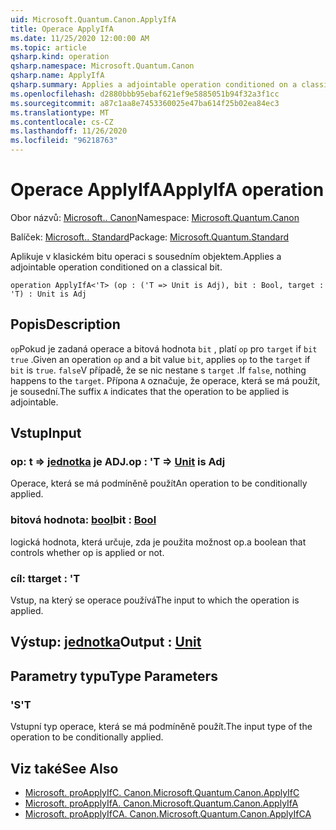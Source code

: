 ```yaml
---
uid: Microsoft.Quantum.Canon.ApplyIfA
title: Operace ApplyIfA
ms.date: 11/25/2020 12:00:00 AM
ms.topic: article
qsharp.kind: operation
qsharp.namespace: Microsoft.Quantum.Canon
qsharp.name: ApplyIfA
qsharp.summary: Applies a adjointable operation conditioned on a classical bit.
ms.openlocfilehash: d2880bbb95ebaf621ef9e5885051b94f32a3f1cc
ms.sourcegitcommit: a87c1aa8e7453360025e47ba614f25b02ea84ec3
ms.translationtype: MT
ms.contentlocale: cs-CZ
ms.lasthandoff: 11/26/2020
ms.locfileid: "96218763"
---
```

# <a name="applyifa-operation"></a><span data-ttu-id="dd8a9-102">Operace ApplyIfA</span><span class="sxs-lookup"><span data-stu-id="dd8a9-102">ApplyIfA operation</span></span>

<span data-ttu-id="dd8a9-103">Obor názvů: [Microsoft.. Canon](xref:Microsoft.Quantum.Canon)</span><span class="sxs-lookup"><span data-stu-id="dd8a9-103">Namespace: [Microsoft.Quantum.Canon](xref:Microsoft.Quantum.Canon)</span></span>

<span data-ttu-id="dd8a9-104">Balíček: [Microsoft.. Standard](https://nuget.org/packages/Microsoft.Quantum.Standard)</span><span class="sxs-lookup"><span data-stu-id="dd8a9-104">Package: [Microsoft.Quantum.Standard](https://nuget.org/packages/Microsoft.Quantum.Standard)</span></span>


<span data-ttu-id="dd8a9-105">Aplikuje v klasickém bitu operaci s sousedním objektem.</span><span class="sxs-lookup"><span data-stu-id="dd8a9-105">Applies a adjointable operation conditioned on a classical bit.</span></span>

```qsharp
operation ApplyIfA<'T> (op : ('T => Unit is Adj), bit : Bool, target : 'T) : Unit is Adj
```


## <a name="description"></a><span data-ttu-id="dd8a9-106">Popis</span><span class="sxs-lookup"><span data-stu-id="dd8a9-106">Description</span></span>

<span data-ttu-id="dd8a9-107">`op`Pokud je zadaná operace a bitová hodnota `bit` , platí `op` pro `target` if `bit` `true` .</span><span class="sxs-lookup"><span data-stu-id="dd8a9-107">Given an operation `op` and a bit value `bit`, applies `op` to the `target` if `bit` is `true`.</span></span> <span data-ttu-id="dd8a9-108">`false`V případě, že se nic nestane s `target` .</span><span class="sxs-lookup"><span data-stu-id="dd8a9-108">If `false`, nothing happens to the `target`.</span></span>
<span data-ttu-id="dd8a9-109">Přípona `A` označuje, že operace, která se má použít, je sousední.</span><span class="sxs-lookup"><span data-stu-id="dd8a9-109">The suffix `A` indicates that the operation to be applied is adjointable.</span></span>

## <a name="input"></a><span data-ttu-id="dd8a9-110">Vstup</span><span class="sxs-lookup"><span data-stu-id="dd8a9-110">Input</span></span>

### <a name="op--t--unit--is-adj"></a><span data-ttu-id="dd8a9-111">op: t => [jednotka](xref:microsoft.quantum.lang-ref.unit)  je ADJ.</span><span class="sxs-lookup"><span data-stu-id="dd8a9-111">op : 'T => [Unit](xref:microsoft.quantum.lang-ref.unit)  is Adj</span></span>

<span data-ttu-id="dd8a9-112">Operace, která se má podmíněně použít</span><span class="sxs-lookup"><span data-stu-id="dd8a9-112">An operation to be conditionally applied.</span></span>


### <a name="bit--bool"></a><span data-ttu-id="dd8a9-113">bitová hodnota: [bool](xref:microsoft.quantum.lang-ref.bool)</span><span class="sxs-lookup"><span data-stu-id="dd8a9-113">bit : [Bool](xref:microsoft.quantum.lang-ref.bool)</span></span>

<span data-ttu-id="dd8a9-114">logická hodnota, která určuje, zda je použita možnost op.</span><span class="sxs-lookup"><span data-stu-id="dd8a9-114">a boolean that controls whether op is applied or not.</span></span>


### <a name="target--t"></a><span data-ttu-id="dd8a9-115">cíl: t</span><span class="sxs-lookup"><span data-stu-id="dd8a9-115">target : 'T</span></span>

<span data-ttu-id="dd8a9-116">Vstup, na který se operace používá</span><span class="sxs-lookup"><span data-stu-id="dd8a9-116">The input to which the operation is applied.</span></span>



## <a name="output--unit"></a><span data-ttu-id="dd8a9-117">Výstup: [jednotka](xref:microsoft.quantum.lang-ref.unit)</span><span class="sxs-lookup"><span data-stu-id="dd8a9-117">Output : [Unit](xref:microsoft.quantum.lang-ref.unit)</span></span>



## <a name="type-parameters"></a><span data-ttu-id="dd8a9-118">Parametry typu</span><span class="sxs-lookup"><span data-stu-id="dd8a9-118">Type Parameters</span></span>

### <a name="t"></a><span data-ttu-id="dd8a9-119">'S</span><span class="sxs-lookup"><span data-stu-id="dd8a9-119">'T</span></span>

<span data-ttu-id="dd8a9-120">Vstupní typ operace, která se má podmíněně použít.</span><span class="sxs-lookup"><span data-stu-id="dd8a9-120">The input type of the operation to be conditionally applied.</span></span>

## <a name="see-also"></a><span data-ttu-id="dd8a9-121">Viz také</span><span class="sxs-lookup"><span data-stu-id="dd8a9-121">See Also</span></span>

- [<span data-ttu-id="dd8a9-122">Microsoft. proApplyIfC. Canon.</span><span class="sxs-lookup"><span data-stu-id="dd8a9-122">Microsoft.Quantum.Canon.ApplyIfC</span></span>](xref:Microsoft.Quantum.Canon.ApplyIfC)
- [<span data-ttu-id="dd8a9-123">Microsoft. proApplyIfA. Canon.</span><span class="sxs-lookup"><span data-stu-id="dd8a9-123">Microsoft.Quantum.Canon.ApplyIfA</span></span>](xref:Microsoft.Quantum.Canon.ApplyIfA)
- [<span data-ttu-id="dd8a9-124">Microsoft. proApplyIfCA. Canon.</span><span class="sxs-lookup"><span data-stu-id="dd8a9-124">Microsoft.Quantum.Canon.ApplyIfCA</span></span>](xref:Microsoft.Quantum.Canon.ApplyIfCA)